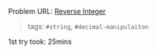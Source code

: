 Problem URL: [Reverse Integer](https://leetcode.com/problems/reverse-integer/)

> tags: `#string`, `#decimal-manipulaiton`

1st try took: 25mins